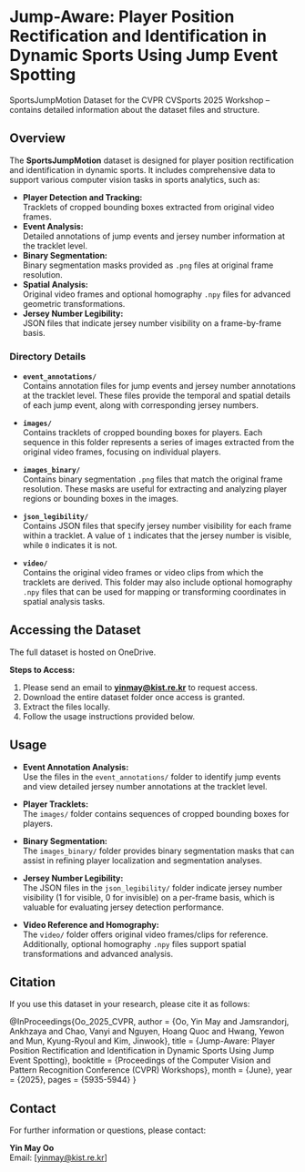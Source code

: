 # Jump-Aware: Player Position Rectification and Identification in Dynamic Sports Using Jump Event Spotting 

SportsJumpMotion Dataset for the CVPR CVSports 2025 Workshop – contains detailed information about the dataset files and structure.

## Overview

The **SportsJumpMotion** dataset is designed for player position rectification and identification in dynamic sports. It includes comprehensive data to support various computer vision tasks in sports analytics, such as:

- **Player Detection and Tracking:**  
  Tracklets of cropped bounding boxes extracted from original video frames.
- **Event Analysis:**  
  Detailed annotations of jump events and jersey number information at the tracklet level.
- **Binary Segmentation:**  
  Binary segmentation masks provided as `.png` files at original frame resolution.
- **Spatial Analysis:**  
  Original video frames and optional homography `.npy` files for advanced geometric transformations.
- **Jersey Number Legibility:**  
  JSON files that indicate jersey number visibility on a frame-by-frame basis.

### Directory Details

- **`event_annotations/`**  
  Contains annotation files for jump events and jersey number annotations at the tracklet level. These files provide the temporal and spatial details of each jump event, along with corresponding jersey numbers.

- **`images/`**  
  Contains tracklets of cropped bounding boxes for players. Each sequence in this folder represents a series of images extracted from the original video frames, focusing on individual players.

- **`images_binary/`**  
  Contains binary segmentation `.png` files that match the original frame resolution. These masks are useful for extracting and analyzing player regions or bounding boxes in the images.

- **`json_legibility/`**  
  Contains JSON files that specify jersey number visibility for each frame within a tracklet. A value of `1` indicates that the jersey number is visible, while `0` indicates it is not.

- **`video/`**  
  Contains the original video frames or video clips from which the tracklets are derived. This folder may also include optional homography `.npy` files that can be used for mapping or transforming coordinates in spatial analysis tasks.

## Accessing the Dataset

The full dataset is hosted on OneDrive.

**Steps to Access:**
1. Please send an email to **yinmay@kist.re.kr** to request access.
2. Download the entire dataset folder once access is granted.
3. Extract the files locally.
4. Follow the usage instructions provided below.

## Usage

- **Event Annotation Analysis:**  
  Use the files in the `event_annotations/` folder to identify jump events and view detailed jersey number annotations at the tracklet level.

- **Player Tracklets:**  
  The `images/` folder contains sequences of cropped bounding boxes for players.

- **Binary Segmentation:**  
  The `images_binary/` folder provides binary segmentation masks that can assist in refining player localization and segmentation analyses.

- **Jersey Number Legibility:**  
  The JSON files in the `json_legibility/` folder indicate jersey number visibility (1 for visible, 0 for invisible) on a per-frame basis, which is valuable for evaluating jersey detection performance.

- **Video Reference and Homography:**  
  The `video/` folder offers original video frames/clips for reference. Additionally, optional homography `.npy` files support spatial transformations and advanced analysis.

## Citation

If you use this dataset in your research, please cite it as follows:

@InProceedings{Oo_2025_CVPR,
    author    = {Oo, Yin May and Jamsrandorj, Ankhzaya and Chao, Vanyi and Nguyen, Hoang Quoc and Hwang, Yewon and Mun, Kyung-Ryoul and Kim, Jinwook},
    title     = {Jump-Aware: Player Position Rectification and Identification in Dynamic Sports Using Jump Event Spotting},
    booktitle = {Proceedings of the Computer Vision and Pattern Recognition Conference (CVPR) Workshops},
    month     = {June},
    year      = {2025},
    pages     = {5935-5944}
}

## Contact

For further information or questions, please contact:

**Yin May Oo**  
Email: [yinmay@kist.re.kr]
